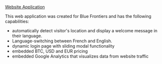 

<a href="https://brainstorm-chaser.github.io/Blue-Frontiers/" target="_blank">Website Application</a>

This web application was created for Blue Frontiers and has the following capabilities:
  <ul>
    <li>automatically detect visitor's location and display a welcome message in their language.</li>
    <li>Language-switching between French and English.</li>
    <li>dynamic login page with sliding modal functionality</li>
    <li>embedded BTC, USD and EUR pricing</li>
    <li>embedded Google Analytics that visualizes data from website traffic</li>
  <ul>
